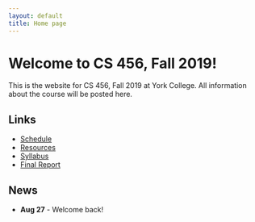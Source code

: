 ```yaml
---
layout: default
title: Home page
---
```


# Welcome to CS 456, Fall 2019!

This is the website for CS 456, Fall 2019 at York College.
All information about the course will be posted here.

## Links

* [Schedule](schedule/index.html)
* [Resources](resources.html)
* [Syllabus](syllabus.html)
* [Final Report](finalreport.html)

## News
* **Aug 27** - Welcome back!


<!--
* **Feb 12** - Exam 1 Part 1 Discussion
* **Feb 15 - Exam 1 Part 1 Due** upload a .pdf to Marmoset by 5:00pm
* **Mar 5, 7 - NO CLASS, WINTER BREAK**
* **Apr 18 - NO CLASS, SPRING BREAK**
* **May 9** - Exam 2 Discussion
* **May 14 - Exam 2 Due** upload a .pdf to [Marmoset](https://cs.ycp.edu/marmoset/login) by 11:59pm
* **May 15 - Final Report Due by 11:59pm** upload a .pdf to [Marmoset](https://cs.ycp.edu/marmoset/login) by 11:59pm
-->